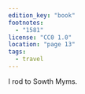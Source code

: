 ```yaml
---
edition_key: "book"
footnotes:
  - "1581"
license: "CC0 1.0"
location: "page 13"
tags:
  - travel
---
```

I rod to Sowth Myms.
